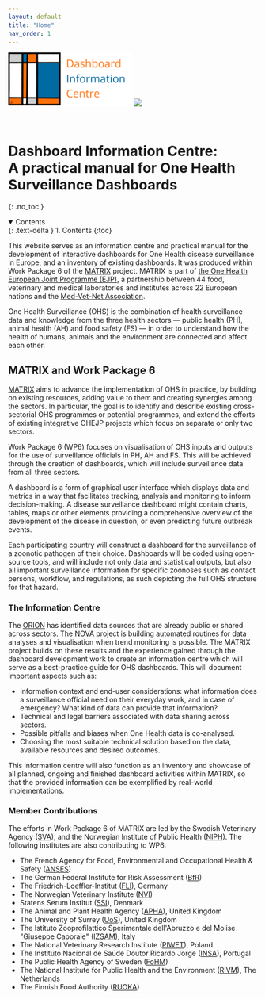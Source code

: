 ```yaml
---
layout: default
title: "Home"
nav_order: 1
---
```


<a href="https://onehealthejp.eu/" target="_blank"><img src="assets/matrix_logo.png" width=250px></a>
<a href="https://onehealthejp.eu/" target="_blank"><img src="assets/ohejp_logo.png" width=250px></a>

<br>

# Dashboard Information Centre: <br> A practical manual for One Health Surveillance Dashboards
{: .no_toc }

<details open markdown="block">
  <summary>
    Contents
  </summary>
  {: .text-delta }
1. Contents
{:toc}
</details>

This website serves as an information centre and practical manual for the development of interactive dashboards for One Health disease surveillance in Europe, and an inventory of existing dashboards. It was produced within Work Package 6 of the <a href="https://onehealthejp.eu/jip-matrix/" target="_blank">MATRIX</a> project. MATRIX is part of <a href="https://onehealthejp.eu/" target="_blank">the One Health European Joint Programme (EJP)</a>, a partnership between 44 food, veterinary and medical laboratories and institutes across 22 European nations and the <a href="https://www.mvnassociation.org/" target="_blank">Med-Vet-Net Association</a>.

One Health Surveillance (OHS) is the combination of health surveillance data and knowledge from the three health sectors &mdash; public health (PH), animal health (AH) and food safety (FS) &mdash; in order to understand how the health of humans, animals and the environment are connected and affect each other.

## MATRIX and Work Package 6

<a href="https://onehealthejp.eu/jip-matrix/" target="_blank">MATRIX</a> aims to advance the implementation of OHS in practice, by building on existing resources, adding value to them and creating synergies among the sectors. In particular, the goal is to identify and describe existing cross-sectorial OHS programmes or potential programmes, and extend the efforts of existing integrative OHEJP projects which focus on separate or only two sectors.

Work Package 6 (WP6) focuses on visualisation of OHS inputs and outputs for the use of surveillance officials in PH, AH and FS. This will be achieved through the creation of dashboards, which will include surveillance data from all three sectors.

A dashboard is a form of graphical user interface which displays data and metrics in a way that facilitates tracking, analysis and monitoring to inform decision-making. A disease surveillance dashboard might contain charts, tables, maps or other elements providing a comprehensive overview of the development of the disease in question, or even predicting future outbreak events.

Each participating country will construct a dashboard for the surveillance of a zoonotic pathogen of their choice. Dashboards will be coded using open-source tools, and will include not only data and statistical outputs, but also all important surveillance information for specific zoonoses such as contact persons, workflow, and regulations, as such depicting the full OHS structure for that hazard.

### The Information Centre

The <a href="https://onehealthejp.eu/jip-orion/" target="_blank">ORION</a> has identified data sources that are already public or shared across sectors. The <a href="https://onehealthejp.eu/jrp-nova/" target="_blank">NOVA</a> project is building automated routines for data analyses and visualisation when trend monitoring is possible. The MATRIX project builds on these results and the experience gained through the dashboard development work to create an information centre which will serve as a best-practice guide for OHS dashboards. This will document important aspects such as:

* Information context and end-user considerations: what information does a surveillance official need on their everyday work, and in case of emergency? What kind of data can provide that information?
* Technical and legal barriers associated with data sharing across sectors.
* Possible pitfalls and biases when One Health data is co-analysed.
* Choosing the most suitable technical solution based on the data, available resources and desired outcomes.

This information centre will also function as an inventory and showcase of all planned, ongoing and finished dashboard activities within MATRIX, so that the provided information can be exemplified by real-world implementations.

### Member Contributions

The efforts in Work Package 6 of MATRIX are led by the Swedish Veterinary Agency (<a href="https://www.sva.se/en/" target="_blank">SVA</a>), and the Norwegian Institute of Public Health (<a href="https://www.fhi.no/en/" target="_blank">NIPH</a>). The following institutes are also contributing to WP6:

* The French Agency for Food, Environmental and Occupational Health & Safety (<a href="https://www.anses.fr/en" target="_blank">ANSES</a>)
* The German Federal Institute for Risk Assessment (<a href="https://www.bfr.bund.de/en/home.html" target="_blank">BfR</a>)
* The Friedrich-Loeffler-Institut (<a href="https://www.fli.de/en/startpage/" target="_blank">FLI</a>), Germany
* The Norwegian Veterinary Institute (<a href="https://www.vetinst.no/en" target="_blank">NVI</a>)
* Statens Serum Institut (<a href="https://en.ssi.dk/" target="_blank">SSI</a>), Denmark
* The Animal and Plant Health Agency (<a href="https://www.gov.uk/government/organisations/animal-and-plant-health-agency" target="_blank">APHA</a>), United Kingdom
* The University of Surrey (<a href="https://www.surrey.ac.uk/" target="_blank">UoS</a>), United Kingdom
* The Istituto Zooprofilattico Sperimentale dell'Abruzzo e del Molise "Giuseppe Caporale" (<a href="https://www.izs.it/IZS/Engine/RAServePG.php" target="_blank">IZSAM</a>), Italy
* The National Veterinary Research Institute (<a href="http://www.piwet.pulawy.pl/" target="_blank">PIWET</a>), Poland
* The Instituto Nacional de Saúde Doutor Ricardo Jorge (<a href="http://www.insa.min-saude.pt/" target="_blank">INSA</a>), Portugal
* The Public Health Agency of Sweden (<a href="https://www.folkhalsomyndigheten.se/the-public-health-agency-of-sweden/" target="_blank">FoHM</a>)
* The National Institute for Public Health and the Environment (<a href="https://www.rivm.nl/en" target="_blank">RIVM</a>), The Netherlands
* The Finnish Food Authority (<a href="https://www.ruokavirasto.fi/en/" target="_blank">RUOKA</a>)
